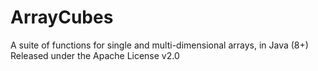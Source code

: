# ArrayCubes
A suite of functions for single and multi-dimensional arrays, in Java (8+) <br>
Released under the Apache License v2.0
